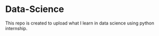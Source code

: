 # Data-Science
This repo is created to upload what I learn in data science using python internship.

